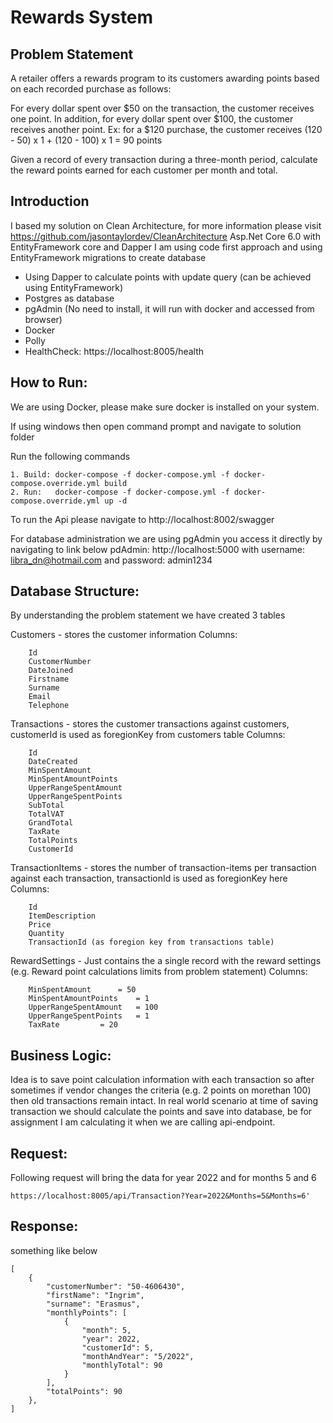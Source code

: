 # Rewards System


## Problem Statement

A retailer offers a rewards program to its customers awarding points based on each recorded purchase as follows:
 
For every dollar spent over $50 on the transaction, the customer receives one point.
In addition, for every dollar spent over $100, the customer receives another point.
Ex: for a $120 purchase, the customer receives
(120 - 50) x 1 + (120 - 100) x 1 = 90 points

Given a record of every transaction during a three-month period, calculate the reward points earned for each customer per month and total. 


## Introduction

I based my solution on Clean Architecture, for more information please visit https://github.com/jasontaylordev/CleanArchitecture
Asp.Net Core 6.0 with EntityFramework core and Dapper
I am using code first approach and using EntityFramework migrations to create database
- Using Dapper to calculate points with update query (can be achieved using EntityFramework)
- Postgres as database
- pgAdmin (No need to install, it will run with docker and accessed from browser)
- Docker
- Polly
- HealthCheck: https://localhost:8005/health


## How to Run:

We are using Docker, please make sure docker is installed on your system.

If using windows then open command prompt and navigate to solution folder

Run the following commands
```
1. Build: docker-compose -f docker-compose.yml -f docker-compose.override.yml build
2. Run:	  docker-compose -f docker-compose.yml -f docker-compose.override.yml up -d
```
To run the Api please navigate to http://localhost:8002/swagger 

For database administration we are using pgAdmin you access it directly by navigating to link below
pdAdmin: http://localhost:5000
with username: libra_dn@hotmail.com and password: admin1234



## Database Structure:

By understanding the problem statement we have created 3 tables

Customers - stores the customer information
Columns:
```
    Id
    CustomerNumber
    DateJoined
    Firstname
    Surname
    Email
    Telephone
```
Transactions - stores the customer transactions against customers, customerId is used as foregionKey from customers table
Columns:
``` 
    Id    
    DateCreated
    MinSpentAmount
    MinSpentAmountPoints
    UpperRangeSpentAmount
    UpperRangeSpentPoints
    SubTotal
    TotalVAT
    GrandTotal
    TaxRate
    TotalPoints
    CustomerId
```
TransactionItems - stores the number of transaction-items per transaction against each transaction, transactionId is used as foregionKey here 
Columns:	 
 ```
     Id
     ItemDescription
     Price  
     Quantity 
     TransactionId (as foregion key from transactions table)
```
RewardSettings - Just contains the a single record with the reward settings (e.g. Reward point calculations limits from problem statement)
Columns:
```
  	MinSpentAmount		= 50
	MinSpentAmountPoints	= 1
	UpperRangeSpentAmount	= 100
	UpperRangeSpentPoints	= 1
	TaxRate			= 20
```


## Business Logic:

Idea is to save point calculation information with each transaction so after sometimes if vendor changes the criteria (e.g. 2 points on morethan 100) then old transactions remain intact.
In real world scenario at time of saving transaction we should calculate the points and save into database, be for assignment I am calculating it when we are calling api-endpoint.


## Request:
Following request will bring the data for year 2022 and for months 5 and 6

```
https://localhost:8005/api/Transaction?Year=2022&Months=5&Months=6'
```
## Response:
something like below
> 
```
[   
    {
        "customerNumber": "50-4606430",
        "firstName": "Ingrim",
        "surname": "Erasmus",
        "monthlyPoints": [
            {
                "month": 5,
                "year": 2022,
                "customerId": 5,
                "monthAndYear": "5/2022",
                "monthlyTotal": 90
            }
        ],
        "totalPoints": 90
    },
]
```



